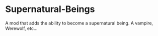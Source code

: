# Supernatural-Beings
A mod that adds the ability to become a supernatural being. A vampire, Werewolf, etc...

